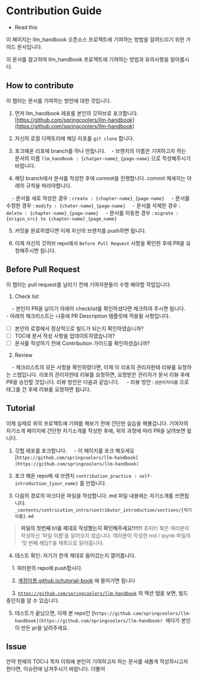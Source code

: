 
# Contribution Guide

- Read this


이 페이지는 llm_handbook 오픈소스 프로젝트에 기여하는 방법을 알려드리기 위한 가이드 문서입니다.

이 문서를 참고하여 llm_handbook 프로젝트에 기여하는 방법과 유의사항을 알아봅시다.

  
## How to contribute

이 챕터는 문서를 기여하는 방안에 대한 것입니다.
  

1. 먼저 llm_handbook 레포를 본인의 깃허브로 포크합니다. [https://github.com/springcoolers/llm-handbook](https://github.com/springcoolers/llm-handbook)

2. 자신의 로컬 디렉토리에 해당 리포를 `git clone` 합니다.

3. 포크해온 리포에 branch를 하나 만듭니다.
   - 브랜치의 이름은 기여하고자 하는 문서의 이름 `llm_handbook : {chatper-name}_{page-name}` 으로 작성해주시기 바랍니다.

4. 해당 branch에서 문서를 작성한 후에 commit을 진행합니다. commit 메세지는 아래의 규칙을 따라야합니다.

    - 문서를 새로 작성한 경우 : `create : {chapter-name}_{page-name}`
    - 문서를 수정한 경우 : `modify : {chater-name}_{page-name}`
    - 문서를 삭제한 경우 : `delete : {chapter-name}_{page-name}`
    - 문서를 이동한 경우 : `migrate : {origin_src} to {chapter-name}_{page_name}`

5. 커밋을 완료하였다면 이제 자신의 브랜치를 push하면 됩니다.

6. 이제 자신의 깃허브 repo에서 `Before Pull Request` 사항을 확인한 후에 PR을 요청해주시면 됩니다.

## Before Pull Request

이 챕터는 pull request를 날리기 전에 기여자분들이 수행 해야할 작업입니다.

1. Check list

    - 본인이 PR을 날리기 아래의 checklist를 확인하셨다면 체크하여 주시면 됩니다.
    - 아래의 체크리스트는 나중에 PR Description 템플릿에 적용될 사항입니다.


- [ ] 본인의 로컬에서 정상적으로 빌드가 되는지 확인하였습니까?
- [ ] TOC에 문서 작성 사항을 업데이트하였습니까?
- [ ] 문서를 작성하기 전에 Contribution 가이드를 확인하셨습니까?

2. Review

    - 체크리스트의 모든 사항을 확인하였다면, 이제 이 리포의 관리자한테 리뷰를 요청하는 스텝입니다. 리포의 관리자한테 리뷰를 요청하면, 요청받은 관리자가 문서 리뷰 후에 PR을 승인할 것입니다. 리뷰 방안은 다음과 같습니다.
    - 리뷰 방안 : `@관리자이름` 으로 태그를 건 후에 리뷰를 요청하면 됩니다.

## Tutorial  

이제 실제로 위의 프로젝트에 기여를 해보기 전에 간단한 실습을 해볼겁니다. 기여자의 자기소개 페이지에 간단한 자기소개를 작성한 후에, 위의 과정에 따라 PR을 날려보면 됩니다.

  
1. 깃헙 레포를 포크합니다.
    -  이 페이지를 포크 해오세요 [`https://github.com/springcoolers/llm-handbook](https://github.com/springcoolers/llm-handbook)`  

2. 포크 해온 repo에 새 브랜치 `contribution_practice : self-introduction_{your_name}`
를 만듭니다.

3. 다음의 경로의 마크다운 파일을 작성합니다. md 파일 내용에는 자기소개를 쓰면됩니다.
   `_contents/contricution_intro/contributor_introduction/sections/{자기 이름}.md`

>**파일의 첫번째 h1을 제대로 작성했는지 확인해주세요!!!!!!** 쥬피터 북은 여러분이 작성하신 ‘파일 이름’을 읽어오지 않습니다. 여러분이 작성한 md / ipynb 파일의 ‘첫 번째 헤딩1’을 제목으로 읽어옵니다.


4. 테스트 확인: 자기가 한게 제대로 들어갔는지 열어봅니다.

    1. 여러분의 repo에 push합시다.

    2. [계정이름.github.io/tutorial-book](http://계정이름.github.io/tutorial-book) 에 들어가면 됩니다

    3. [`https://github.com/springcoolers/llm-handbook`](https://github.com/springcoolers/llm-handbook) 의 액션 탭을 보면, 빌드 중인지를 알 수 있습니다.

5. 테스트가 끝났으면, 이제 본 repo인 [`https://github.com/springcoolers/llm-handbook](https://github.com/springcoolers/llm-handbook)`  에다가 본인이 만든 pr을 날려주세요.

## Issue

만약 현재의 TOC나 목차 이외에 본인이 기여하고자 하는 문서를 새롭게 작성하시고자 한다면, 이슈란에 남겨주시기 바랍니다. 더불어